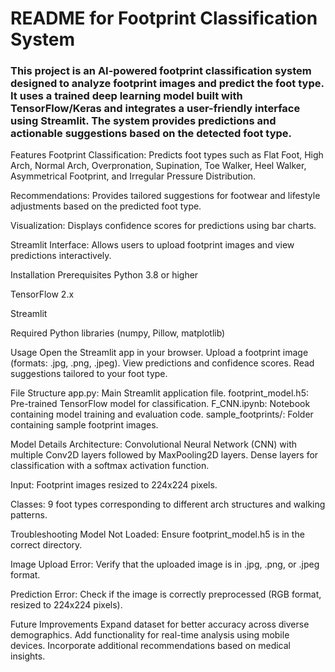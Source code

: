 # README for Footprint Classification System

### This project is an AI-powered footprint classification system designed to analyze footprint images and predict the foot type. It uses a trained deep learning model built with TensorFlow/Keras and integrates a user-friendly interface using Streamlit. The system provides predictions and actionable suggestions based on the detected foot type.

Features
Footprint Classification:
  Predicts foot types such as Flat Foot, High Arch, Normal Arch, Overpronation, Supination, Toe Walker, Heel Walker, Asymmetrical Footprint, and Irregular Pressure Distribution.

Recommendations:
  Provides tailored suggestions for footwear and lifestyle adjustments based on the predicted foot type.

Visualization:
  Displays confidence scores for predictions using bar charts.

Streamlit Interface:
  Allows users to upload footprint images and view predictions interactively.

Installation
Prerequisites
Python 3.8 or higher

TensorFlow 2.x

Streamlit

Required Python libraries (numpy, Pillow, matplotlib)


Usage
Open the Streamlit app in your browser.
Upload a footprint image (formats: .jpg, .png, .jpeg).
View predictions and confidence scores.
Read suggestions tailored to your foot type.


File Structure
app.py: Main Streamlit application file.
footprint_model.h5: Pre-trained TensorFlow model for classification.
F_CNN.ipynb: Notebook containing model training and evaluation code.
sample_footprints/: Folder containing sample footprint images.


Model Details
Architecture:
  Convolutional Neural Network (CNN) with multiple Conv2D layers followed by MaxPooling2D layers.
  Dense layers for classification with a softmax activation function.

Input:
  Footprint images resized to 224x224 pixels.

Classes:
  9 foot types corresponding to different arch structures and walking patterns.


Troubleshooting
Model Not Loaded:
  Ensure footprint_model.h5 is in the correct directory.

Image Upload Error:
  Verify that the uploaded image is in .jpg, .png, or .jpeg format.

Prediction Error:
  Check if the image is correctly preprocessed (RGB format, resized to 224x224 pixels).

Future Improvements
  Expand dataset for better accuracy across diverse demographics.
  Add functionality for real-time analysis using mobile devices.
  Incorporate additional recommendations based on medical insights.


